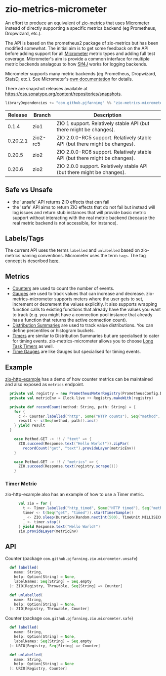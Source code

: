 # zio-metrics-micrometer
An effort to produce an equivalent of [zio-metrics](https://github.com/zio/zio-metrics) that uses [Micrometer](https://micrometer.io/) instead of directly supporting a specific metrics backend (eg Prometheus, Dropwizard, etc.).

The API is based on the prometheus2 package of zio-metrics but has been modified somewhat. The initial aim is to get some feedback on the API before adding support for all [Micrometer](https://micrometer.io/) metric types and adding full test coverage. Micrometer's aim is provide a common interface for multiple metric backends analagous to how [Slf4J](https://www.slf4j.org/) works for logging backends.

Micrometer supports many metric backends (eg Prometheus, Dropwizard, StatsD, etc.). See Micrometer's [own documentation](https://micrometer.io/docs) for details.

There are snapshot releases available at https://oss.sonatype.org/content/repositories/snapshots.

```scala
libraryDependencies += "com.github.pjfanning" %% "zio-metrics-micrometer" % "0.20.6"
```

| Release |Branch|Description|
|--------|---|---|
| 0.1.4  |zio1|ZIO 1 support. Relatively stable API (but there might be changes).|
| 0.20.2.1 |zio2-rc5|ZIO 2.0.0-RC5 support. Relatively stable API (but there might be changes).|
| 0.20.5 |zio2|ZIO 2.0.0-RC6 support. Relatively stable API (but there might be changes).|
| 0.20.6 |zio2|ZIO 2.0.0 support. Relatively stable API (but there might be changes).|

## Safe vs Unsafe
* the 'unsafe' API returns ZIO effects that can fail
* the 'safe' API aims to return ZIO effects that do not fail but instead will log issues and return stub instances that will provide basic metric support without interacting with the real metric backend (because the real metric backend is not accessible, for instance).

## Labels/Tags
The current API uses the terms `labelled` and `unlabelled` based on zio-metrics naming conventions. Micrometer uses the term `tags`. The tag concept is described [here](https://micrometer.io/docs/concepts#_naming_meters).

## Metrics
* [Counters](https://micrometer.io/docs/concepts#_counters) are used to count the number of events.
* [Gauges](https://micrometer.io/docs/concepts#_gauges) are used to track values that can increase and decrease. zio-metrics-micrometer supports meters where the user gets to set, increment or decrement the values explicitly. It also supports wrapping function calls to existing functions that already have the values you want to track (e.g. you might have a connection pool instance that already has a function that returns the active connection count).
* [Distribution Summaries](https://micrometer.io/docs/concepts#_distribution_summaries) are used to track value distributions. You can define percentiles or histogram buckets.
* [Timers](https://micrometer.io/docs/concepts#_timers) are similar to Distribution Summaries but are specialised to cater for timing events. zio-metrics-micrometer allows you to choose [Long Task Timers](https://micrometer.io/docs/concepts#_long_task_timers) as well.
* [Time Gauges](https://micrometer.io/docs/concepts#_timegauge) are like Gauges but specialised for timing events.

## Example

[zio-http-example](https://github.com/pjfanning/zio-http-example) has a demo of how counter metrics can be maintained and also exposed as `metrics` endpoint.

```scala
  private val registry = new PrometheusMeterRegistry(PrometheusConfig.DEFAULT)
  private val metricEnv = Clock.live ++ Registry.makeWith(registry)

  private def recordCount(method: String, path: String) = {
    for {
      c <- Counter.labelled("http", Some("HTTP counts"), Seq("method", "path"))
      result <- c(Seq(method, path)).inc()
    } yield result
  }
```

```scala
    case Method.GET -> !! / "text" => {
      ZIO.succeed(Response.text("Hello World!")).zipPar(
        recordCount("get", "text").provideLayer(metricEnv))
    }
```    

```scala
    case Method.GET -> !! / "metrics" => {
      ZIO.succeed(Response.text(registry.scrape()))
    }
```

### Timer Metric

zio-http-example also has an example of how to use a Timer metric.

```scala
      val zio = for {
        t <- Timer.labelled("http_timed", Some("HTTP timed"), Seq("method", "path"))
        timer <- t(Seq("get", "timed")).startTimerSample()
        _ <- ZIO.sleep(Duration(Random.nextInt(500), TimeUnit.MILLISECONDS))
        _ <- timer.stop()
      } yield Response.text("Hello World!")
      zio.provideLayer(metricEnv)
```

## API

Counter (package `com.github.pjfanning.zio.micrometer.unsafe`)
```scala
  def labelled(
    name: String,
    help: Option[String] = None,
    labelNames: Seq[String] = Seq.empty
  ): ZIO[Registry, Throwable, Seq[String] => Counter]

  def unlabelled(
    name: String,
    help: Option[String] = None,
  ): ZIO[Registry, Throwable, Counter]
```

Counter (package `com.github.pjfanning.zio.micrometer.safe`)
```scala
  def labelled(
    name: String,
    help: Option[String] = None,
    labelNames: Seq[String] = Seq.empty
  ): URIO[Registry, Seq[String] => Counter]

  def unlabelled(
    name: String,
    help: Option[String] = None
  ): URIO[Registry, Counter]
```


